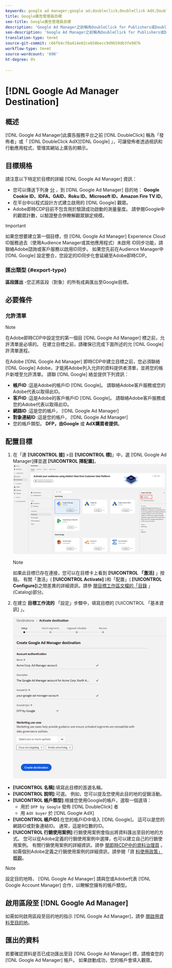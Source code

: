 ```yaml
---
keywords: google ad manager;google ad;doubleclick;DoubleClick AdX;DoubleClick;Google Ad Manager;Google ad manager
title: Google廣告管理員目標
seo-title: Google廣告管理員目標
description: 'Google Ad Manager之前稱為DoubleClick for Publishers或DoubleClick AdX，是來自谷歌的廣告服務平台，可讓出版業者透過視訊和行動應用程式管理其網站上的廣告展示。 '
seo-description: 'Google Ad Manager之前稱為DoubleClick for Publishers或DoubleClick AdX，是來自谷歌的廣告服務平台，可讓出版業者透過視訊和行動應用程式管理其網站上的廣告展示。 '
translation-type: tm+mt
source-git-commit: c66fb4cf0a414e02ceb58becc9d9b59db3fe987b
workflow-type: tm+mt
source-wordcount: '690'
ht-degree: 0%

---
```



# [!DNL Google Ad Manager Destination]

## 概述

[!DNL Google Ad Manager]此廣告服務平台之前 [!DNL DoubleClick] 稱為「發佈者」或「 [!DNL DoubleClick AdX][!DNL Google] 」，可讓發佈者透過視訊和行動應用程式，管理其網站上廣告的顯示。

## 目標規格

請注意以下特定於目標的詳細 [!DNL Google Ad Manager] 資訊：

* 您可以傳送下列身 [分](../../identity-service/namespaces.md) ，到 [!DNL Google Ad Manager] 目的地： **Google Cookie ID、IDFA、GAID、Roku ID、Microsoft ID、Amazon Fire TV ID**。
* 在平台中以程式設計方式建立啟用的 [!DNL Google] 觀眾。
* Adobe即時CDP目前不包含用於驗證成功啟動的測量量度。 請參閱Google中的觀眾計數，以驗證整合併瞭解觀眾鎖定規模。

>[!IMPORTANT]
>
>如果您想要建立第一個目標，但 [!DNL Google Ad Manager] Experience Cloud ID服務過去（使用Audience Manager或其他應用程式）未啟用 [](https://docs.adobe.com/content/help/en/id-service/using/id-service-api/methods/idsync.html) ID同步功能，請聯絡Adobe諮詢或客戶服務以啟用ID同步。 如果您先前在Audience Manager中 [!DNL Google] 設定整合，您設定的ID同步化會延續至Adobe即時CDP。

### 匯出類型 {#export-type}

**區段匯出** -您正將區段（對象）的所有成員匯出至Google目標。

## 必要條件

### 允許清單

>[!NOTE]
>
>在Adobe即時CDP中設定您的第一個目 [!DNL Google Ad Manager] 標之前，允許清單是必填的。 在建立目標之前，請確保已完成下面所述的允 [!DNL Google] 許清單進程。

在Adobe [!DNL Google Ad Manager] 即時CDP中建立目標之前，您必須聯絡 [!DNL Google] Adobe，才能將Adobe列入允許的資料提供者清單，並將您的帳戶新增至允許清單。 請聯 [!DNL Google] 絡並提供下列資訊：

* **帳戶ID** :這是Adobe的帳戶ID [!DNL Google]。 請聯絡Adobe客戶服務或您的Adobe代表以取得此ID。
* **客戶ID** :這是Adobe的客戶帳戶ID [!DNL Google]。 請聯絡Adobe客戶服務或您的Adobe代表以取得此ID。
* **網路ID** :這是您的帳戶， [!DNL Google Ad Manager]
* **對象連結ID** :這是您的帳戶， [!DNL Google Ad Manager]
* 您的帳戶類型。 **DFP，由Google** 或 **AdX購買者提供**。

## 配置目標

1. 在「連 **[!UICONTROL 接]** >目 **[!UICONTROL 標]**」中，選 [!DNL Google Ad Manager]擇並選 **[!UICONTROL 擇配置]**。
   ![Connect Google Ad Manager目標](/help/rtcdp/destinations/assets/google-1-destination.png)

   >[!NOTE]
   >
   >如果此目標已存在連接，您可以在目標卡上看到 **[!UICONTROL 「激活]** 」按鈕。 有關「激活」( **[!UICONTROL Activate]** )和「配置」( **[!UICONTROL Configure]**)之間差異的詳細資訊，請參 [閱目標工作區文檔的「目錄](/help/rtcdp/destinations/destinations-workspace.md#catalog) 」(Catalog)部分。

2. 在建立 **目標工作流的** 「設定」步驟中，填寫目標的 [!UICONTROL 「基本資訊] 」。 <br>

   ![基本資訊Google廣告管理員](/help/rtcdp/destinations/assets/google-1-destination-setup-step.png)
* **[!UICONTROL 名稱]**:填寫此目標的首選名稱。
* **[!UICONTROL 說明]**:可選。 例如，您可以提及您使用此目的地的促銷活動。
* **[!UICONTROL 帳戶類型]**:根據您使用Google的帳戶，選取一個選項：
   * 用於 `DFP by Google` 發佈 [!DNL DoubleClick] 者
   * 用 `AdX buyer` 於 [!DNL Google AdX]
* **[!UICONTROL 帳戶ID]**:在您的帳戶ID中填入 [!DNL Google]。 這可以是您的網路ID或對象連結ID。 通常，這是8位數的ID。
* **[!UICONTROL 行銷使用案例]**:行銷使用案例會指出將資料匯出至目的地的方式。 您可以從Adobe定義的行銷使用案例中選擇，也可以建立自己的行銷使用案例。 有關行銷使用案例的詳細資訊，請參 [閱即時CDP中的資料治理頁](/help/rtcdp/privacy/data-governance-overview.md#destinations) 。 如需個別Adobe定義之行銷使用案例的詳細資訊，請參閱「資 [料使用政策」概觀](/help/data-governance/policies/overview.md#core-actions)。

>[!NOTE]
>
> 設定目的地時， [!DNL Google Ad Manager] 請與您或Adobe代表 [!DNL Google Account Manager] 合作，以瞭解您擁有的帳戶類型。

## 啟用區段至 [!DNL Google Ad Manager]

如需如何啟用區段至目的地的指示 [!DNL Google Ad Manager]，請參 [閱啟用資料至目的地](/help/rtcdp/destinations/activate-destinations.md)。

## 匯出的資料

若要確認資料是否已成功匯出至目 [!DNL Google Ad Manager] 標，請檢查您的 [!DNL Google Ad Manager] 帳戶。 如果啟動成功，您的帳戶會填入觀眾。